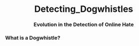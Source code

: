 <h1 align="center">Detecting_Dogwhistles</h1>
<h3 align="center">Evolution in the Detection of Online Hate</h3>

<h3 aligh="left">What is a Dogwhistle?</h3>
